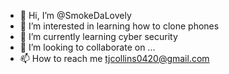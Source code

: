 - 👋 Hi, I’m @SmokeDaLovely
- 👀 I’m interested in learning how to clone phones
- 🌱 I’m currently learning cyber security
- 💞️ I’m looking to collaborate on ...
- 📫 How to reach me tjcollins0420@gmail.com

<!---
SmokeDaLovely/SmokeDaLovely is a ✨ special ✨ repository because its `README.md` (this file) appears on your GitHub profile.
You can click the Preview link to take a look at your changes.
--->
